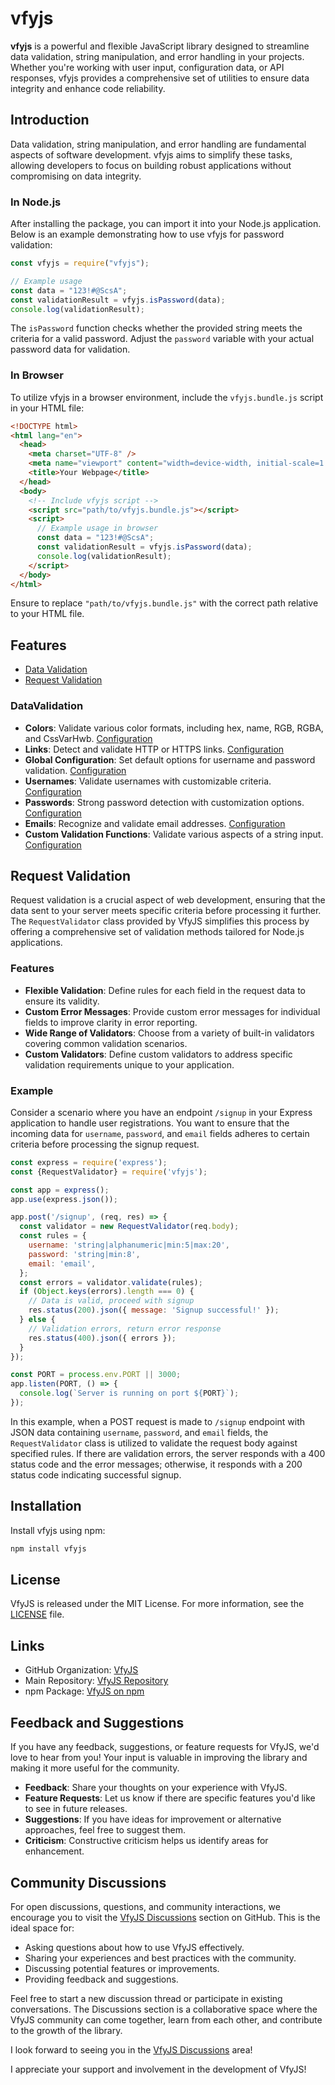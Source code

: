 # vfyjs

**vfyjs** is a powerful and flexible JavaScript library designed to streamline data validation, string manipulation, and error handling in your projects. Whether you're working with user input, configuration data, or API responses, vfyjs provides a comprehensive set of utilities to ensure data integrity and enhance code reliability.

## Introduction

Data validation, string manipulation, and error handling are fundamental aspects of software development. vfyjs aims to simplify these tasks, allowing developers to focus on building robust applications without compromising on data integrity.

### In Node.js

After installing the package, you can import it into your Node.js application. Below is an example demonstrating how to use vfyjs for password validation:

```javascript
const vfyjs = require("vfyjs");

// Example usage
const data = "123!#@ScsA";
const validationResult = vfyjs.isPassword(data);
console.log(validationResult);
```

The `isPassword` function checks whether the provided string meets the criteria for a valid password. Adjust the `password` variable with your actual password data for validation.

### In Browser

To utilize vfyjs in a browser environment, include the `vfyjs.bundle.js` script in your HTML file:

```html
<!DOCTYPE html>
<html lang="en">
  <head>
    <meta charset="UTF-8" />
    <meta name="viewport" content="width=device-width, initial-scale=1.0" />
    <title>Your Webpage</title>
  </head>
  <body>
    <!-- Include vfyjs script -->
    <script src="path/to/vfyjs.bundle.js"></script>
    <script>
      // Example usage in browser
      const data = "123!#@ScsA";
      const validationResult = vfyjs.isPassword(data);
      console.log(validationResult);
    </script>
  </body>
</html>
```

Ensure to replace `"path/to/vfyjs.bundle.js"` with the correct path relative to your HTML file.

## Features

- [Data Validation](https://github.com/m-mdy-m/VfyJS/blob/main/doc/DataValidation.doc.md)
- [Request Validation](https://github.com/m-mdy-m/VfyJS/blob/main/doc/request.validate.md)
### DataValidation

- **Colors**: Validate various color formats, including hex, name, RGB, RGBA, and CssVarHwb. [Configuration](https://github.com/m-mdy-m/VfyJS/blob/main/doc/DataValidation.doc.md#configcolor)
- **Links**: Detect and validate HTTP or HTTPS links. [Configuration](https://github.com/m-mdy-m/VfyJS/blob/main/doc/DataValidation.doc.md#configlinks)
- **Global Configuration**: Set default options for username and password validation. [Configuration](https://github.com/m-mdy-m/VfyJS/blob/main/doc/DataValidation.doc.md#global-configuration-for-username-and-password-validation)
- **Usernames**: Validate usernames with customizable criteria. [Configuration](https://github.com/m-mdy-m/VfyJS/blob/main/doc/DataValidation.doc.md#configusername)
- **Passwords**: Strong password detection with customization options. [Configuration](https://github.com/m-mdy-m/VfyJS/blob/main/doc/DataValidation.doc.md#configpassword)
- **Emails**: Recognize and validate email addresses. [Configuration](https://github.com/m-mdy-m/VfyJS/blob/main/doc/DataValidation.doc.md#configemail)
- **Custom Validation Functions**: Validate various aspects of a string input. [Configuration](https://github.com/m-mdy-m/VfyJS/blob/main/doc/DataValidation.doc.md#configvalue)

## Request Validation

Request validation is a crucial aspect of web development, ensuring that the data sent to your server meets specific criteria before processing it further. The `RequestValidator` class provided by VfyJS simplifies this process by offering a comprehensive set of validation methods tailored for Node.js applications.

### Features

- **Flexible Validation**: Define rules for each field in the request data to ensure its validity.
- **Custom Error Messages**: Provide custom error messages for individual fields to improve clarity in error reporting.
- **Wide Range of Validators**: Choose from a variety of built-in validators covering common validation scenarios.
- **Custom Validators**: Define custom validators to address specific validation requirements unique to your application.

### Example

Consider a scenario where you have an endpoint `/signup` in your Express application to handle user registrations. You want to ensure that the incoming data for `username`, `password`, and `email` fields adheres to certain criteria before processing the signup request.

```javascript
const express = require('express');
const {RequestValidator} = require('vfyjs');

const app = express();
app.use(express.json());

app.post('/signup', (req, res) => {
  const validator = new RequestValidator(req.body);
  const rules = {
    username: 'string|alphanumeric|min:5|max:20',
    password: 'string|min:8',
    email: 'email',
  };
  const errors = validator.validate(rules);
  if (Object.keys(errors).length === 0) {
    // Data is valid, proceed with signup
    res.status(200).json({ message: 'Signup successful!' });
  } else {
    // Validation errors, return error response
    res.status(400).json({ errors });
  }
});

const PORT = process.env.PORT || 3000;
app.listen(PORT, () => {
  console.log(`Server is running on port ${PORT}`);
});
```

In this example, when a POST request is made to `/signup` endpoint with JSON data containing `username`, `password`, and `email` fields, the `RequestValidator` class is utilized to validate the request body against specified rules. If there are validation errors, the server responds with a 400 status code and the error messages; otherwise, it responds with a 200 status code indicating successful signup.


## Installation

Install vfyjs using npm:

```bash
npm install vfyjs
```

## License

VfyJS is released under the MIT License. For more information, see the [LICENSE](./LICENSE) file.

## Links

- GitHub Organization: [VfyJS](https://github.com/VfyJs)
- Main Repository: [VfyJS Repository](https://github.com/m-mdy-m/VfyJS)
- npm Package: [VfyJS on npm](https://www.npmjs.com/package/vfyjs)

## Feedback and Suggestions

If you have any feedback, suggestions, or feature requests for VfyJS, we'd love to hear from you! Your input is valuable in improving the library and making it more useful for the community.

- **Feedback**: Share your thoughts on your experience with VfyJS.
- **Feature Requests**: Let us know if there are specific features you'd like to see in future releases.
- **Suggestions**: If you have ideas for improvement or alternative approaches, feel free to suggest them.
- **Criticism**: Constructive criticism helps us identify areas for enhancement.

## Community Discussions

For open discussions, questions, and community interactions, we encourage you to visit the [VfyJS Discussions](https://github.com/orgs/VfyJs/discussions) section on GitHub. This is the ideal space for:

- Asking questions about how to use VfyJS effectively.
- Sharing your experiences and best practices with the community.
- Discussing potential features or improvements.
- Providing feedback and suggestions.

Feel free to start a new discussion thread or participate in existing conversations. The Discussions section is a collaborative space where the VfyJS community can come together, learn from each other, and contribute to the growth of the library.

I look forward to seeing you in the [VfyJS Discussions](https://github.com/orgs/VfyJs/discussions) area!

I appreciate your support and involvement in the development of VfyJS!
